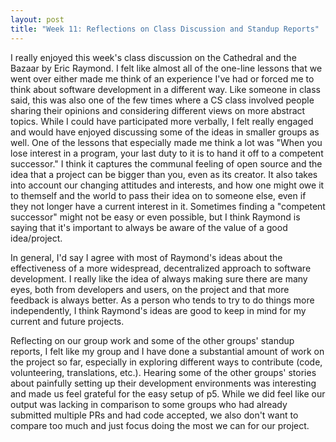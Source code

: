 ```yaml
---
layout: post
title: "Week 11: Reflections on Class Discussion and Standup Reports"
---
```


I really enjoyed this week's class discussion on the Cathedral and the Bazaar by Eric Raymond. I felt like almost all of the one-line lessons that we went over either made me think of an experience I've had or forced me to think about software development in a different way. Like someone in class said, this was also one of the few times where a CS class involved people sharing their opinions and considering different views on more abstract topics. While I could have participated more verbally, I felt really engaged and would have enjoyed discussing some of the ideas in smaller groups as well. One of the lessons that especially made me think a lot was "When you lose interest in a program, your last duty to it is to hand it off to a competent successor." I think it captures the communal feeling of open source and the idea that a project can be bigger than you, even as its creator. It also takes into account our changing attitudes and interests, and how one might owe it to themself and the world to pass their idea on to someone else, even if they not longer have a current interest in it. Sometimes finding a "competent successor" might not be easy or even possible, but I think Raymond is saying that it's important to always be aware of the value of a good idea/project.

<!--more-->

In general, I'd say I agree with most of Raymond's ideas about the effectiveness of a more widespread, decentralized approach to software development. I really like the idea of always making sure there are many eyes, both from developers and users, on the project and that more feedback is always better. As a person who tends to try to do things more independently, I think Raymond's ideas are good to keep in mind for my current and future projects.

Reflecting on our group work and some of the other groups' standup reports, I felt like my group and I have done a substantial amount of work on the project so far, especially in exploring different ways to contribute (code, volunteering, translations, etc.). Hearing some of the other groups' stories about painfully setting up their development environments was interesting and made us feel grateful for the easy setup of p5. While we did feel like our output was lacking in comparison to some groups who had already submitted multiple PRs and had code accepted, we also don't want to compare too much and just focus doing the most we can for our project.